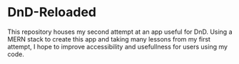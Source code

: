 # DnD-Reloaded
This repository houses my second attempt at an app useful for DnD. Using a MERN stack to create this app and taking many lessons from my first attempt, I hope to improve accessibility and usefullness for users using my code. 
